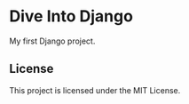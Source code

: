 # Dive Into Django
My first Django project.
## License
This project is licensed under the MIT License.